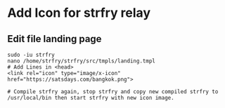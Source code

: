# Add Icon for strfry relay

## Edit file landing page
~~~
sudo -iu strfry
nano /home/strfry/strfry/src/tmpls/landing.tmpl
# Add Lines in <head>
<link rel="icon" type="image/x-icon" href="https://satsdays.com/bangkok.png">

# Compile strfry again, stop strfry and copy new compiled strfry to /usr/local/bin then start strfry with new icon image.

~~~
